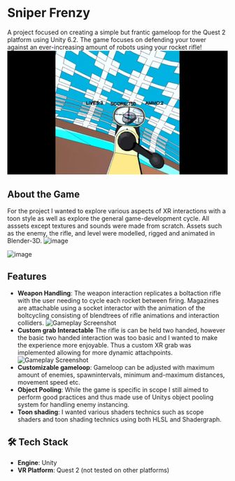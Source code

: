 # Sniper Frenzy
A project focused on creating a simple but frantic gameloop for the Quest 2 platform using Unity 6.2. The game focuses on defending your tower against an ever-increasing amount of robots using your rocket rifle! 
![Gameplay Screenshot](https://github.com/AKSB-GP/SniperFrenzy/blob/main/RifleScopeview2.jpg)

## About the Game
For the project I wanted to explore various aspects of XR interactions with a toon style as well as explore the general game-development cycle.
All asssets except textures and sounds were made from scratch. Assets such as the enemy, the rifle, and level were modelled, rigged and animated in Blender-3D. 
<img width="1431" height="745" alt="image" src="https://github.com/user-attachments/assets/2cedd01a-1d31-4dbe-bfc5-a4138e1d737a" />

<img width="1309" height="618" alt="image" src="https://github.com/user-attachments/assets/77e2bede-c948-4cc2-8154-6665a0a22d7b" />

## Features
- **Weapon Handling**: The weapon interaction replicates a boltaction rifle with the user needing to cycle each rocket between firing. Magazines are attachable using a socket interactor with the animation of the boltcycling consisting of blendtrees of rifle animations and interaction colliders. 
![Gameplay Screenshot](https://github.com/AKSB-GP/SniperFrenzy/blob/main/boltinteraction-compressed.gif)
- **Custom grab Interactable** The rifle is can be held two handed, however the basic two handed interaction was too basic and I wanted to make the experience more enjoyable. Thus a custom XR grab was implemented allowing for more dynamic attachpoints.
![Gameplay Screenshot](GrabReload.gif)
- **Customizable gameloop**: Gameloop can be adjusted with maximum amount of enemies, spawnintervals, minimum and-maximum distances, movement speed etc.
- **Object Pooling**: While the game is specific in scope I still aimed to perform good practices and thus made use of Unitys object pooling system for handling enemy instancing. 
- **Toon shading**: I wanted various shaders technics such as scope shaders and toon shading technics using both HLSL and Shadergraph.

## 🛠️ Tech Stack
- **Engine**: Unity 
- **VR Platform**: Quest 2 (not tested on other platforms)
